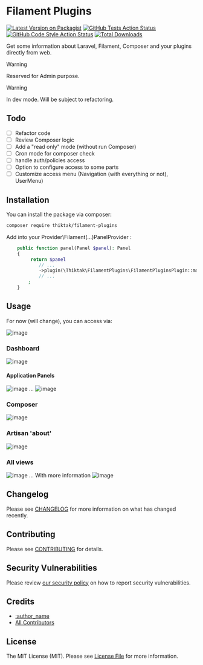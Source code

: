 # Filament Plugins

[![Latest Version on Packagist](https://img.shields.io/packagist/v/thiktak/filament-plugins.svg?style=flat-square)](https://packagist.org/packages/thiktak/filament-plugins)
[![GitHub Tests Action Status](https://img.shields.io/github/actions/workflow/status/thiktak/filament-plugins/run-tests.yml?branch=main&label=tests&style=flat-square)](https://github.com/thiktak/filament-plugins/actions?query=workflow%3Arun-tests+branch%3Amain)
[![GitHub Code Style Action Status](https://img.shields.io/github/actions/workflow/status/thiktak/filament-plugins/fix-php-code-style-issues.yml?branch=main&label=code%20style&style=flat-square)](https://github.com/thiktak/filament-plugins/actions?query=workflow%3A"Fix+PHP+code+style+issues"+branch%3Amain)
[![Total Downloads](https://img.shields.io/packagist/dt/thiktak/filament-plugins.svg?style=flat-square)](https://packagist.org/packages/thiktak/filament-plugins)


Get some information about Laravel, Filament, Composer and your plugins directly from web.

> [!WARNING]
> Reserved for Admin purpose.


> [!WARNING]
> In dev mode. Will be subject to refactoring.

## Todo

- [ ] Refactor code
- [ ] Review Composer logic
- [ ] Add a "read only" mode (without run Composer)
- [ ] Cron mode for composer check
- [ ] handle auth/policies access
- [ ] Option to configure access to some parts
- [ ] Customize access menu (Navigation (with everything or not), UserMenu)

## Installation

You can install the package via composer:

```bash
composer require thiktak/filament-plugins
```

Add into your Provider\Filament\(...)PanelProvider :

```php
    public function panel(Panel $panel): Panel
    {
         return $panel
            // ...
            ->plugin(\Thiktak\FilamentPlugins\FilamentPluginsPlugin::make())
            // ...
        ;
    }
```

## Usage

For now (will change), you can access via:

![image](https://github.com/Thiktak/filament-plugins/assets/1201486/beaf4403-9138-461e-a32d-e66ea005800c)

### Dashboard
![image](https://github.com/Thiktak/filament-plugins/assets/1201486/0fc8d254-d4b5-4e0f-9273-428551ecd1c8)

#### Application Panels
![image](https://github.com/Thiktak/filament-plugins/assets/1201486/e938ea64-bf28-483d-bdc4-70a614cddb30)
...
![image](https://github.com/Thiktak/filament-plugins/assets/1201486/3493189a-d2d8-4921-83b4-5059bb1613e4)

### Composer
![image](https://github.com/Thiktak/filament-plugins/assets/1201486/88045186-e4e1-4b7c-b62e-69c2297fbc31)

### Artisan 'about'
![image](https://github.com/Thiktak/filament-plugins/assets/1201486/2c47ce51-030b-4ebe-9a9c-d08e0d2c0368)

### All views
![image](https://github.com/Thiktak/filament-plugins/assets/1201486/d4e6a3aa-3999-4768-908f-50df8b38853c)
... With more information
![image](https://github.com/Thiktak/filament-plugins/assets/1201486/f3869850-b3ed-4866-aec2-64c94341dd8a)



## Changelog

Please see [CHANGELOG](CHANGELOG.md) for more information on what has changed recently.

## Contributing

Please see [CONTRIBUTING](.github/CONTRIBUTING.md) for details.

## Security Vulnerabilities

Please review [our security policy](../../security/policy) on how to report security vulnerabilities.

## Credits

- [:author_name](https://github.com/:author_username)
- [All Contributors](../../contributors)

## License

The MIT License (MIT). Please see [License File](LICENSE.md) for more information.
